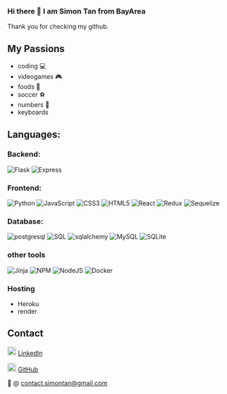 ### Hi there 👋 I am Simon Tan from BayArea 
Thank you for checking my github.

## My Passions 
- coding 💻
- videogames 🎮
- foods 🍜
- soccer ⚽
- numbers 🎲
- keyboards 

<h2> Languages: </h2>

<h3> Backend: </h3>

![Flask](https://img.shields.io/badge/flask-%23000.svg?style=for-the-badge&logo=flask&logoColor=white)
![Express](https://img.shields.io/badge/express-%2307405e.svg?style=for-the-badge&logo=express&logoColor=green)

<h3> Frontend: </h3>

![Python](https://img.shields.io/badge/python-3670A0?style=for-the-badge&logo=python&logoColor=ffdd54)
![JavaScript](https://img.shields.io/badge/javascript-%23323330.svg?style=for-the-badge&logo=javascript&logoColor=%23F7DF1E)
![CSS3](https://img.shields.io/badge/css3-%231572B6.svg?style=for-the-badge&logo=css3&logoColor=white)
![HTML5](https://img.shields.io/badge/html5-%23E34F26.svg?style=for-the-badge&logo=html5&logoColor=white)
![React](https://img.shields.io/badge/react-%2320232a.svg?style=for-the-badge&logo=react&logoColor=%2361DAFB)
![Redux](https://img.shields.io/badge/redux-%23593d88.svg?style=for-the-badge&logo=redux&logoColor=white)
![Sequelize](https://img.shields.io/badge/Sequelize-52B0E7?style=for-the-badge&logo=Sequelize&logoColor=purple)


<h3> Database: </h3>

![postgresql](https://img.shields.io/badge/PostgreSQL-4169E1?style=for-the-badge&logo=PostgreSQL&logoColor=white)
![SQL](https://img.shields.io/badge/SQL-4169E1?style=for-the-badge&logo=SQL&logoColor=red)
![sqlalchemy](https://img.shields.io/badge/SQLAlchemy-4169E1?style=for-the-badge&logo=SQL&logoColor=pink)
![MySQL](https://img.shields.io/badge/mysql-%2300f.svg?style=for-the-badge&logo=mysql&logoColor=white)
![SQLite](https://img.shields.io/badge/sqlite-%2307405e.svg?style=for-the-badge&logo=sqlite&logoColor=white)

<h3> other tools </h3>

![Jinja](https://img.shields.io/badge/jinja-white.svg?style=for-the-badge&logo=jinja&logoColor=black)
![NPM](https://img.shields.io/badge/NPM-%23000000.svg?style=for-the-badge&logo=npm&logoColor=white)
![NodeJS](https://img.shields.io/badge/node.js-6DA55F?style=for-the-badge&logo=node.js&logoColor=white)
![Docker](https://img.shields.io/badge/docker-%230db7ed.svg?style=for-the-badge&logo=docker&logoColor=white)

<h3> Hosting </h3>

- Heroku
- render

## Contact
<img src=https://i.imgur.com/2ffGJqj.png width=20> [LinkedIn](https://www.linkedin.com/in/simonmtan/)

<img src=https://i.imgur.com/w9xwrCT.png width=20> [GitHub](https://github.com/SimonMTan)

📧 @ contact.simontan@gmail.com

<!--
**SimonMTan/SimonMTan** is a ✨ _special_ ✨ repository because its `README.md` (this file) appears on your GitHub profile.

Here are some ideas to get you started:

- 🔭 I’m currently working on ...
- 🌱 I’m currently learning ...
- 👯 I’m looking to collaborate on ...
- 🤔 I’m looking for help with ...
- 💬 Ask me about ...
- 📫 How to reach me: ...
- 😄 Pronouns: ...
- ⚡ Fun fact: ...
-->
